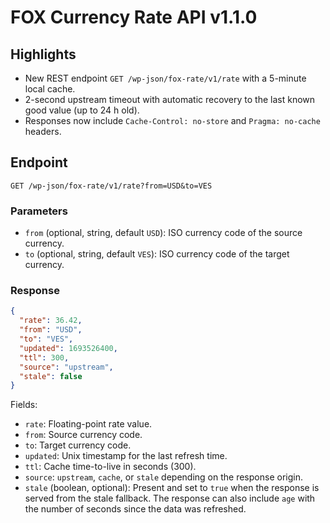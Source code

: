 # FOX Currency Rate API v1.1.0

## Highlights
- New REST endpoint `GET /wp-json/fox-rate/v1/rate` with a 5-minute local cache.
- 2-second upstream timeout with automatic recovery to the last known good value (up to 24 h old).
- Responses now include `Cache-Control: no-store` and `Pragma: no-cache` headers.

## Endpoint
`GET /wp-json/fox-rate/v1/rate?from=USD&to=VES`

### Parameters
- `from` (optional, string, default `USD`): ISO currency code of the source currency.
- `to` (optional, string, default `VES`): ISO currency code of the target currency.

### Response
```json
{
  "rate": 36.42,
  "from": "USD",
  "to": "VES",
  "updated": 1693526400,
  "ttl": 300,
  "source": "upstream",
  "stale": false
}
```

Fields:
- `rate`: Floating-point rate value.
- `from`: Source currency code.
- `to`: Target currency code.
- `updated`: Unix timestamp for the last refresh time.
- `ttl`: Cache time-to-live in seconds (300).
- `source`: `upstream`, `cache`, or `stale` depending on the response origin.
- `stale` (boolean, optional): Present and set to `true` when the response is served from the stale fallback. The response can also include `age` with the number of seconds since the data was refreshed.
